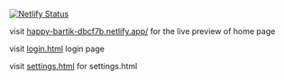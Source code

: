 

[![Netlify Status](https://api.netlify.com/api/v1/badges/37225cae-31ba-40cd-bc1b-db2e8768445c/deploy-status)](https://app.netlify.com/sites/happy-bartik-dbcf7b/deploys)


visit [happy-bartik-dbcf7b.netlify.app/](https://happy-bartik-dbcf7b.netlify.app/) for the live preview of home page

visit [login.html](https://happy-bartik-dbcf7b.netlify.app/login.html) login page

visit [settings.html](https://happy-bartik-dbcf7b.netlify.app/settings.html) for settings.html


<!-- # Scalable SASS Architecture

## Prerequisites

- [nodejs](https://nodejs.org/)

Sass files directory:

```
src/styles
```

## Features

- Based on [SMACSS](http://smacss.com/)
- Collection of useful sass mixins

## Usage

Install packages

```bash
yarn
```

Build production

```bash
yarn build
```

Build version is available in `dist` folder.

## Development

### Server

For development you can use:

```bash
yarn start
```

Prettify files:

```bash
yarn prettier
``` -->
